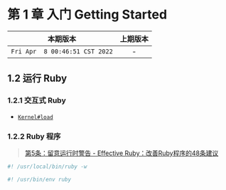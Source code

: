 # 第 1 章 入门 Getting Started

|本期版本| 上期版本
|:---:|:---:
`Fri Apr  8 00:46:51 CST 2022` | -

## 1.2 运行 Ruby

### 1.2.1 交互式 Ruby

* [`Kernel#load`](https://docs.ruby-lang.org/en/2.7.0/Kernel.html#method-i-load)

### 1.2.2 Ruby 程序

> [第5条：留意运行时警告 - Effective Ruby：改善Ruby程序的48条建议](../../9787111521242/05)

```ruby
#! /usr/local/bin/ruby -w
```

```ruby
#! /usr/bin/env ruby
```
